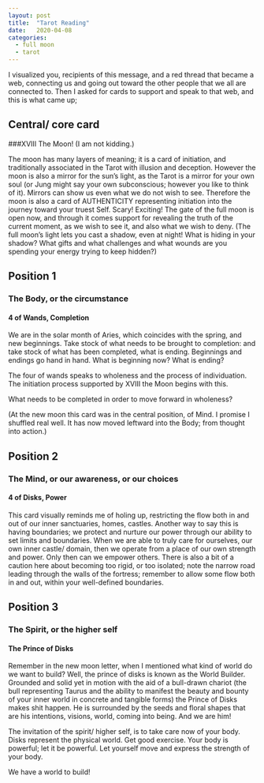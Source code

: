 ```yaml
---
layout: post
title:  "Tarot Reading"
date:   2020-04-08
categories:
  - full moon
  - tarot
---
```


I visualized you, recipients of this message, and a red thread that became a web, connecting us and going out toward the other people that we all are connected to. Then I asked for cards to support and speak to that web, and this is what came up;

## Central/ core card
###XVIII The Moon! (I am not kidding.)

The moon has many layers of meaning; it is a card of initiation, and traditionally associated in the Tarot with illusion and deception. However the moon is also a mirror for the sun’s light, as the Tarot is a mirror for your own soul (or Jung might say your own subconscious; however you like to think of it). Mirrors can show us even what we do not wish to see. Therefore the moon is also a card of AUTHENTICITY representing initiation into the journey toward your truest Self. Scary! Exciting! The gate of the full moon is open now, and through it comes support for revealing the truth of the current moment, as we wish to see it, and also what we wish to deny. (The full moon’s light lets you cast a shadow, even at night! What is hiding in your shadow? What gifts and what challenges and what wounds are you spending your energy trying to keep hidden?)

## Position 1
### The Body, or the circumstance
#### 4 of Wands, Completion

We are in the solar month of Aries, which coincides with the spring, and new beginnings. Take stock of what needs to be brought to completion: and take stock of what has been completed, what is ending. Beginnings and endings go hand in hand. What is beginning now? What is ending?

The four of wands speaks to wholeness and the process of individuation. The initiation process supported by XVIII the Moon begins with this.

What needs to be completed in order to move forward in wholeness?

(At the new moon this card was in the central position, of Mind. I promise I shuffled real well. It has now moved leftward into the Body; from thought into action.)

## Position 2
### The Mind, or our awareness, or our choices
#### 4 of Disks, Power

This card visually reminds me of holing up, restricting the flow both in and out of our inner sanctuaries, homes, castles. Another way to say this is having boundaries; we protect and nurture our power through our ability to set limits and boundaries. When we are able to truly care for ourselves, our own inner castle/ domain, then we operate from a place of our own strength and power. Only then can we empower others. There is also a bit of a caution here about becoming too rigid, or too isolated; note the narrow road leading through the walls of the fortress; remember to allow some flow both in and out, within your well-defined boundaries.


## Position 3
### The Spirit, or the higher self
#### The Prince of Disks

Remember in the new moon letter, when I mentioned what kind of world do we want to build? Well, the prince of disks is known as the World Builder. Grounded and solid yet in motion with the aid of a bull-drawn chariot (the bull representing Taurus and the ability to manifest the beauty and bounty of your inner world in concrete and tangible forms) the Prince of Disks makes shit happen. He is surrounded by the seeds and floral shapes that are his intentions, visions, world, coming into being. And we are him!

The invitation of the spirit/ higher self, is to take care now of your body. Disks represent the physical world. Get good exercise. Your body is powerful; let it be powerful. Let yourself move and express the strength of your body.

We have a world to build!
